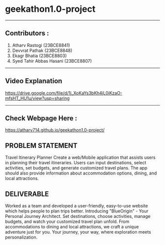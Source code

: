 # geekathon1.0-project
---
## Contributors : 
1. Atharv Rastogi (23BCE8841)
2. Devvrat Pathak (23BCE8848)
3. Ekagr Bhatia (23BCE8803)
4. Syed Tahir Abbas Hasani (23BCE8807)

---
## Video Explanation
https://drive.google.com/file/d/1j_XoKaYs3bKh4jL0iKzaO-mfsHT_HU1u/view?usp=sharing

----
## Check Webpage Here : 
https://atharv714.github.io/geekathon1.0-project/

## PROBLEM STATEMENT
Travel Itinerary Planner
Create a web/Mobile application that assists users in planning their travel itineraries. Users can input destinations, select activities, set budgets, and generate customized travel plans. The app should also provide information about accommodation options, dining, and local attractions.

## DELIVERABLE
Worked as a team and developed a user-friendly, easy-to-use website which helps people to plan trips better. Introducing "BlueOrigin" - Your Personal Journey Architect. Set destinations, choose activities, manage budgets, and watch your customized travel plan unfold. From accommodations to dining and local attractions, we craft a unique adventure just for you. Your journey, your way, where exploration meets personalization.
